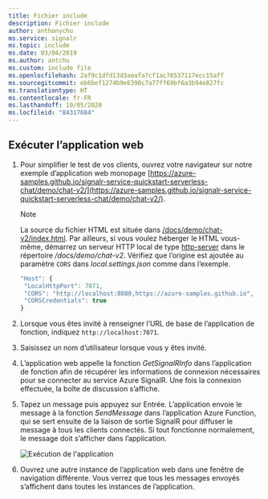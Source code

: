```yaml
---
title: Fichier include
description: Fichier include
author: anthonychu
ms.service: signalr
ms.topic: include
ms.date: 03/04/2019
ms.author: antchu
ms.custom: include file
ms.openlocfilehash: 2af9c1dfd13d3aeafa7cf1ac76537117ecc15aff
ms.sourcegitcommit: eb6bef1274b9e6390c7a77ff69bf6a3b94e827fc
ms.translationtype: HT
ms.contentlocale: fr-FR
ms.lasthandoff: 10/05/2020
ms.locfileid: "84317684"
---
```

## <a name="run-the-web-application"></a>Exécuter l’application web

1. Pour simplifier le test de vos clients, ouvrez votre navigateur sur notre exemple d’application web monopage [https://azure-samples.github.io/signalr-service-quickstart-serverless-chat/demo/chat-v2/](https://azure-samples.github.io/signalr-service-quickstart-serverless-chat/demo/chat-v2/). 

    > [!NOTE]
    > La source du fichier HTML est située dans [/docs/demo/chat-v2/index.html](https://github.com/Azure-Samples/signalr-service-quickstart-serverless-chat/blob/master/docs/demo/chat-v2/index.html). Par ailleurs, si vous voulez héberger le HTML vous-même, démarrez un serveur HTTP local de type [http-server](https://www.npmjs.com/package/http-server) dans le répertoire */docs/demo/chat-v2*. Vérifiez que l’origine est ajoutée au paramètre `CORS` dans *local.settings.json* comme dans l’exemple.
    > 
    > ```javascript
    > "Host": {
    >  "LocalHttpPort": 7071,
    >  "CORS": "http://localhost:8080,https://azure-samples.github.io",
    >  "CORSCredentials": true
    > }
    >
    > ```

1. Lorsque vous êtes invité à renseigner l’URL de base de l’application de fonction, indiquez `http://localhost:7071`.

1. Saisissez un nom d’utilisateur lorsque vous y êtes invité.

1. L’application web appelle la fonction *GetSignalRInfo* dans l’application de fonction afin de récupérer les informations de connexion nécessaires pour se connecter au service Azure SignalR. Une fois la connexion effectuée, la boîte de discussion s’affiche.

1. Tapez un message puis appuyez sur Entrée. L’application envoie le message à la fonction *SendMessage* dans l’application Azure Function, qui se sert ensuite de la liaison de sortie SignalR pour diffuser le message à tous les clients connectés. Si tout fonctionne normalement, le message doit s’afficher dans l’application.

    ![Exécution de l'application](../media/signalr-quickstart-azure-functions-csharp/signalr-quickstart-run-application.png)

1. Ouvrez une autre instance de l’application web dans une fenêtre de navigation différente. Vous verrez que tous les messages envoyés s’affichent dans toutes les instances de l’application.
